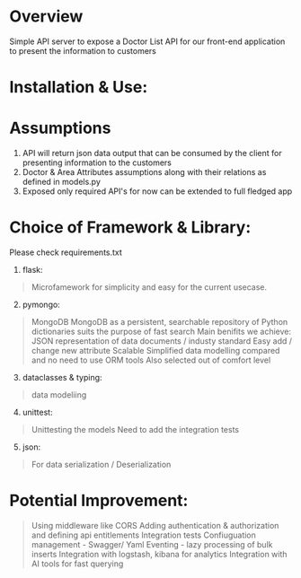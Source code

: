# Overview
Simple API server to expose a Doctor List API for our front-end application to present the information to customers

# Installation & Use:

# Assumptions
1) API will return json data output that can be consumed by the client for presenting information to the customers
2) Doctor & Area Attributes assumptions along with their relations as defined in models.py
3) Exposed only required API's for now can be extended to full fledged app

# Choice of Framework & Library: 
Please check requirements.txt

1) flask: 
 > Microfamework for simplicity and easy for the current usecase.
2) pymongo: 
 > MongoDB MongoDB as a persistent, searchable repository of Python dictionaries suits the purpose of fast search 
Main benifits we achieve:
 > JSON representation of data documents / industy standard
 > Easy add / change new attribute
 > Scalable
 > Simplified data modelling compared and no need to use ORM tools
 > Also selected out of comfort level
3) dataclasses & typing:
 > data modeliing 
4) unittest:
 > Unittesting the models
 > Need to add the integration tests
5) json:
 > For data serialization / Deserialization

# Potential Improvement: 
 > Using middleware like CORS
 > Adding authentication & authorization and defining api entitlements
 > Integration tests
 > Confiuguation management - Swagger/ Yaml
 > Eventing - lazy processing of bulk inserts
 > Integration with logstash, kibana for analytics
 > Integration with AI tools for fast querying
 


